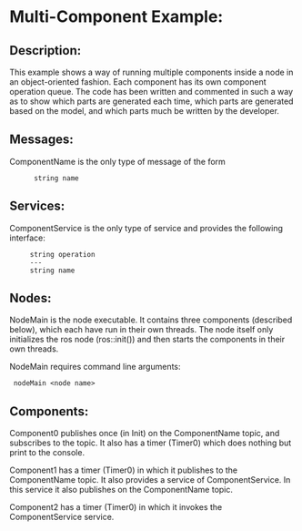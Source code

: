 Multi-Component Example:
========================

Description:
------------
This example shows a way of running multiple components inside a node in an object-oriented fashion.  Each component has its own component operation queue.  The code has been written and commented in such a way as to show which parts are generated each time, which parts are generated based on the model, and which parts much be written by the developer.  

Messages:
---------
ComponentName is the only type of message of the form

	      string name

Services:
---------
ComponentService is the only type of service and provides the following interface:

		 string operation
		 ---
		 string name

Nodes:
------
NodeMain is the node executable.  It contains three components (described below), which each have run in their own threads.  The node itself only initializes the ros node (ros::init()) and then starts the components in their own threads.  

NodeMain requires command line arguments:

	 nodeMain <node name>

Components:
-----------
Component0 publishes once (in Init) on the ComponentName topic, and subscribes to the topic.  It also has a timer (Timer0) which does nothing but print to the console.  

Component1 has a timer (Timer0) in which it publishes to the ComponentName topic.  It also provides a service of ComponentService.  In this service it also publishes on the ComponentName topic.

Component2 has a timer (Timer0) in which it invokes the ComponentService service.  